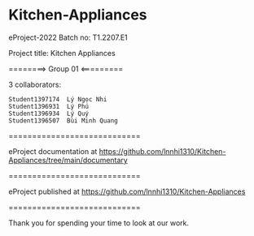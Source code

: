# Kitchen-Appliances
eProject-2022
Batch no: T1.2207.E1

Project title: Kitchen Appliances

========> Group 01 <=========

3 collaborators:

    Student1397174  Lý Ngọc Nhi
    Student1396931  Lý Phú
    Student1396934  Lý Quý
    Student1396507  Bùi Minh Quang
  
============================

eProject documentation at https://github.com/lnnhi1310/Kitchen-Appliances/tree/main/documentary

============================

eProject published at https://github.com/lnnhi1310/Kitchen-Appliances

============================

Thank you for spending your time to look at our work.
